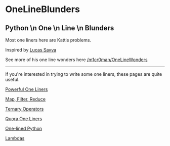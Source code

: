 # OneLineBlunders
## Python \n One \n Line \n Blunders

Most one liners here are Kattis problems.

Inspired by [Lucas Savva](https://github.com/m1cr0man)

See more of his one line wonders here [/m1cr0man/OneLineWonders](https://github.com/m1cr0man/OneLineWonders)

---

If you're interested in trying to write some one liners, these pages are quite useful. 

[Powerful One Liners](https://wiki.python.org/moin/Powerful%20Python%20One-Liners)

[Map, Filter, Reduce](http://book.pythontips.com/en/latest/map_filter.html)

[Ternary Operators](http://book.pythontips.com/en/latest/ternary_operators.html)

[Quora One Liners](https://www.quora.com/What-are-some-of-the-most-elegant-greatest-Python-one-liners)

[One-lined Python](https://onelinepy.herokuapp.com/)

[Lambdas](http://book.pythontips.com/en/latest/lambdas.html)